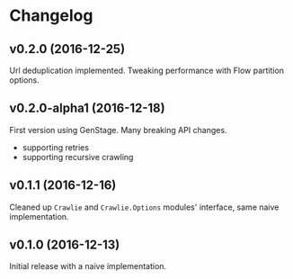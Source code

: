 # Changelog

## v0.2.0 (2016-12-25)

Url deduplication implemented. Tweaking performance with Flow partition options.

## v0.2.0-alpha1 (2016-12-18)

First version using GenStage. Many breaking API changes.

- supporting retries
- supporting recursive crawling

## v0.1.1 (2016-12-16)

Cleaned up `Crawlie` and `Crawlie.Options` modules' interface, same naive implementation.

## v0.1.0 (2016-12-13)

Initial release with a naive implementation.
